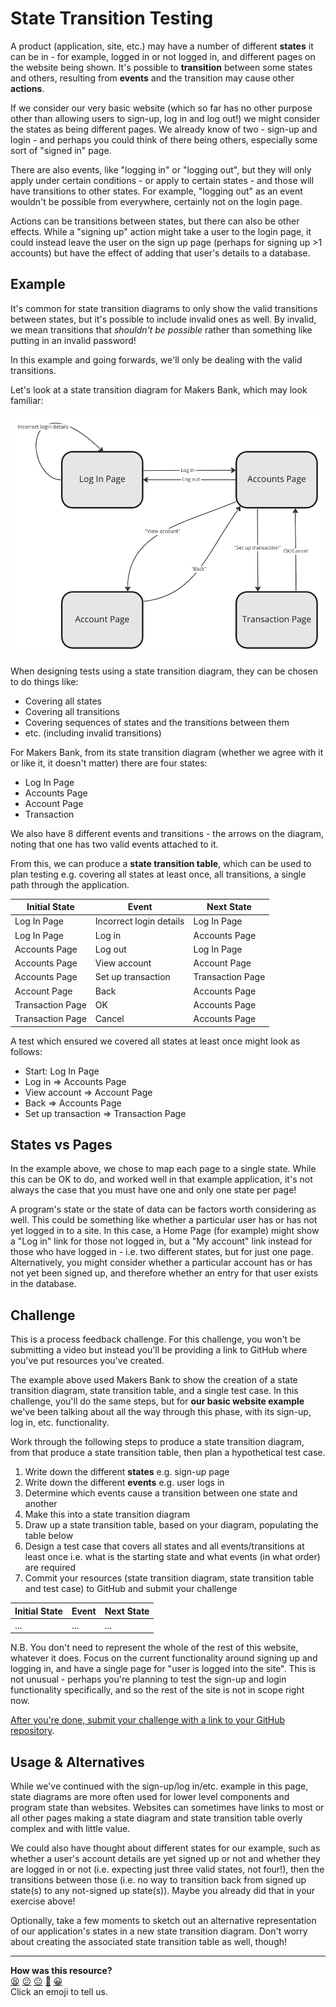 # State Transition Testing

A product (application, site, etc.) may have a number of different **states** it
can be in - for example, logged in or not logged in, and different pages on the
website being shown. It's possible to **transition** between some states and
others, resulting from **events** and the transition may cause other
**actions**.

If we consider our very basic website (which so far has no other purpose other
than allowing users to sign-up, log in and log out!) we might consider the
states as being different pages. We already know of two - sign-up and login -
and perhaps you could think of there being others, especially some sort of
"signed in" page.

There are also events, like "logging in" or "logging out", but they will only
apply under certain conditions - or apply to certain states - and those will
have transitions to other states. For example, "logging out" as an event
wouldn't be possible from everywhere, certainly not on the login page.

Actions can be transitions between states, but there can also be other effects.
While a "signing up" action might take a user to the login page, it could
instead leave the user on the sign up page (perhaps for signing up >1 accounts)
but have the effect of adding that user's details to a database.

## Example

It's common for state transition diagrams to only show the valid transitions
between states, but it's possible to include invalid ones as well. By invalid,
we mean transitions that *shouldn't be possible* rather than something like
putting in an invalid password!

In this example and going forwards, we'll only be dealing with the valid
transitions.

Let's look at a state transition diagram for Makers Bank, which may look
familiar:

<img src="./05_resources/makers_bank_state_diagram.png" />

When designing tests using a state transition diagram, they can be chosen to do
things like:

* Covering all states
* Covering all transitions
* Covering sequences of states and the transitions between them
* etc. (including invalid transitions)

For Makers Bank, from its state transition diagram (whether we agree with it or
like it, it doesn't matter) there are four states:

* Log In Page
* Accounts Page
* Account Page
* Transaction

We also have 8 different events and transitions - the arrows on the diagram,
noting that one has two valid events attached to it.

From this, we can produce a **state transition table**, which can be used to
plan testing e.g. covering all states at least once, all transitions, a single
path through the application.

| Initial State | Event | Next State | 
|-|-|-|
| Log In Page | Incorrect login details | Log In Page |
| Log In Page | Log in | Accounts Page |
| Accounts Page | Log out | Log In Page |
| Accounts Page | View account | Account Page |
| Accounts Page | Set up transaction | Transaction Page |
| Account Page | Back | Accounts Page |
| Transaction Page | OK | Accounts Page |
| Transaction Page | Cancel | Accounts Page |

A test which ensured we covered all states at least once might look as follows:

* Start: Log In Page
* Log in => Accounts Page
* View account => Account Page
* Back => Accounts Page
* Set up transaction => Transaction Page

## States vs Pages

In the example above, we chose to map each page to a single state. While this
can be OK to do, and worked well in that example application, it's not always
the case that you must have one and only one state per page!

A program's state or the state of data can be factors worth considering as well.
This could be something like whether a particular user has or has not yet logged
in to a site. In this case, a Home Page (for example) might show a "Log in" link
for those not logged in, but a "My account" link instead for those who have
logged in - i.e. two different states, but for just one page. Alternatively, you
might consider whether a particular account has or has not yet been signed up,
and therefore whether an entry for that user exists in the database.

## Challenge

This is a process feedback challenge. For this challenge, you won't be
submitting a video but instead you'll be providing a link to GitHub where you've
put resources you've created.

The example above used Makers Bank to show the creation of a state transition
diagram, state transition table, and a single test case. In this challenge,
you'll do the same steps, but for **our basic website example** we've been
talking about all the way through this phase, with its sign-up, log in, etc.
functionality.

Work through the following steps to produce a state transition diagram, from
that produce a state transition table, then plan a hypothetical test case.

1. Write down the different **states** e.g. sign-up page
2. Write down the different **events** e.g. user logs in
3. Determine which events cause a transition between one state and another
4. Make this into a state transition diagram
5. Draw up a state transition table, based on your diagram, populating the table
   below
6. Design a test case that covers all states and all events/transitions at least
   once i.e. what is the starting state and what events (in what order) are
   required
7. Commit your resources (state transition diagram, state transition table and
   test case) to GitHub and submit your challenge

| Initial State | Event | Next State | 
|-|-|-|
| ... | ... | ... |

N.B. You don't need to represent the whole of the rest of this website, whatever
it does. Focus on the current functionality around signing up and logging in,
and have a single page for "user is logged into the site". This is not unusual -
perhaps you're planning to test the sign-up and login functionality
specifically, and so the rest of the site is not in scope right now.

[After you're done, submit your challenge with a link to your GitHub
repository](https://airtable.com/shrNFgNkPWr3d63Db?prefill_Item=et_as01).

## Usage & Alternatives

While we've continued with the sign-up/log in/etc. example in this page, state
diagrams are more often used for lower level components and program state than
websites. Websites can sometimes have links to most or all other pages making a
state diagram and state transition table overly complex and with little value.

We could also have thought about different states for our example, such as
whether a user's account details are yet signed up or not and whether they are
logged in or not (i.e. expecting just three valid states, not four!), then the
transitions between those (i.e. no way to transition back from signed up
state(s) to any not-signed up state(s)). Maybe you already did that in your
exercise above!

Optionally, take a few moments to sketch out an alternative representation of
our application's states in a new state transition diagram. Don't worry about
creating the associated state transition table as well, though!

<!-- BEGIN GENERATED SECTION DO NOT EDIT -->

---

**How was this resource?**  
[😫](https://airtable.com/shrUJ3t7KLMqVRFKR?prefill_Repository=makersacademy%2Fextending-testing&prefill_File=phase1%2F05_state_transitions.md&prefill_Sentiment=😫) [😕](https://airtable.com/shrUJ3t7KLMqVRFKR?prefill_Repository=makersacademy%2Fextending-testing&prefill_File=phase1%2F05_state_transitions.md&prefill_Sentiment=😕) [😐](https://airtable.com/shrUJ3t7KLMqVRFKR?prefill_Repository=makersacademy%2Fextending-testing&prefill_File=phase1%2F05_state_transitions.md&prefill_Sentiment=😐) [🙂](https://airtable.com/shrUJ3t7KLMqVRFKR?prefill_Repository=makersacademy%2Fextending-testing&prefill_File=phase1%2F05_state_transitions.md&prefill_Sentiment=🙂) [😀](https://airtable.com/shrUJ3t7KLMqVRFKR?prefill_Repository=makersacademy%2Fextending-testing&prefill_File=phase1%2F05_state_transitions.md&prefill_Sentiment=😀)  
Click an emoji to tell us.

<!-- END GENERATED SECTION DO NOT EDIT -->
